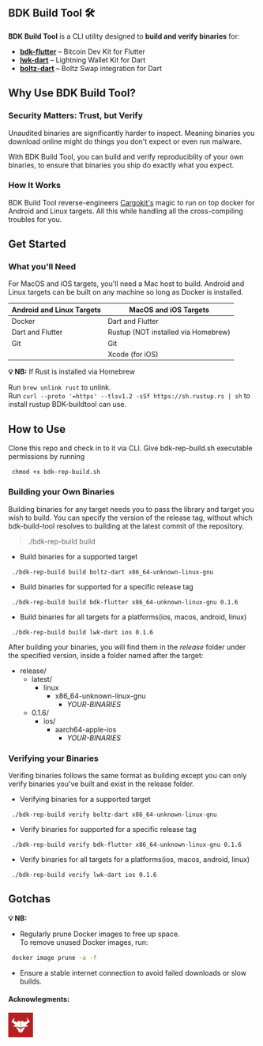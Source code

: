 ## BDK Build Tool 🛠️  

**BDK Build Tool** is a CLI utility designed to **build and verify binaries** for:  

- **[bdk-flutter](https://github.com/LtbLightning/bdk-flutter.git)** – Bitcoin Dev Kit for Flutter  
- **[lwk-dart](https://github.com/SatoshiPortal/lwk-dart.git)** – Lightning Wallet Kit for Dart  
- **[boltz-dart](https://github.com/SatoshiPortal/boltz-dart.git)** – Boltz Swap integration for Dart  


## Why Use BDK Build Tool?

### Security Matters: Trust, but Verify

Unaudited binaries are significantly harder to inspect. Meaning binaries you download online might do things you don't expect or even run malware.

With BDK Build Tool, you can build and verify reproduciblity of your own binaries, to ensure that binaries you ship do exactly what you expect. 

### How It Works
BDK Build Tool reverse-engineers [Cargokit's](https://github.com/irondash/cargokit) magic to run on top docker for Android and Linux targets. All this while handling all the cross-compiling troubles for you.

## Get Started
### What you'll Need
For MacOS and iOS targets, you'll need a Mac host to build. Android and Linux targets can be built on any machine so long as Docker is installed.

| **Android and Linux Targets** | **MacOS and iOS Targets** |
|------------------------------|---------------------------|
| Docker                       | Dart and Flutter         |
| Dart and Flutter             | Rustup (NOT installed via Homebrew)|
| Git                          | Git                       |
|                              | Xcode (for iOS)          |

**💡 NB:** 
If Rust is installed via Homebrew

Run `brew unlink rust` to unlink.  
Run ```curl --proto '=https' --tlsv1.2 -sSf https://sh.rustup.rs | sh``` to install rustup BDK-buildtool can use.

## How to Use

Clone this repo and check in to it via CLI. Give bdk-rep-build.sh executable permissions by running
```
 chmod +x bdk-rep-build.sh
```
### Building your Own Binaries

Building binaries for any target needs you to pass the library and target you wish to build.
You can specify the version of the release tag, without which bdk-build-tool resolves to building at the latest commit of the repository.

> ./bdk-rep-build build <library> <target> <version>

- Build binaries for a supported target

```
 ./bdk-rep-build build boltz-dart x86_64-unknown-linux-gnu
```
- Build binaries for supported for a specific release tag

```
 ./bdk-rep-build build bdk-flutter x86_64-unknown-linux-gnu 0.1.6
```
- Build binaries for all targets for a platforms(ios, macos, android, linux)

```
 ./bdk-rep-build build lwk-dart ios 0.1.6
```

After building your binaries, you will find them in the *release* folder under the specified version, inside a folder named after the target:
  - release/
    - latest/
      - linux
        - x86_64-unknown-linux-gnu
          - *YOUR-BINARIES*
    - 0.1.6/
      - ios/
        - aarch64-apple-ios
          - *YOUR-BINARIES*



### Verifying your Binaries
Verifing binaries follows the same format as building except you can only verify binaries you've built and exist in the release folder.

- Verifying binaries for a supported target

```
 ./bdk-rep-build verify boltz-dart x86_64-unknown-linux-gnu
```
- Verify binaries for supported for a specific release tag

```
 ./bdk-rep-build verify bdk-flutter x86_64-unknown-linux-gnu 0.1.6
```
- Verify binaries for all targets for a platforms(ios, macos, android, linux)

```
 ./bdk-rep-build verify lwk-dart ios 0.1.6
```

## Gotchas
**💡 NB:**  
- Regularly prune Docker images to free up space.  
  To remove unused Docker images, run:  
```sh
 docker image prune -a -f
```
- Ensure a stable internet connection to avoid failed downloads or slow builds.
#### Acknowlegments:

<a href="https://www.bullbitcoin.com/">
  <img src="img/bullbitcoin.png" alt="Sponsor Logo" width="50">
</a>
